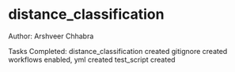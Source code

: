 # distance_classification

Author: Arshveer Chhabra

Tasks Completed:
distance_classification created
gitignore created
workflows enabled, yml created
test_script created
